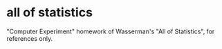 # all of statistics
"Computer Experiment" homework of Wasserman's "All of Statistics", for references only.
